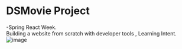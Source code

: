# DSMovie Project
-Spring React Week.   
Building a website from scratch with developer tools ,
Learning Intent.
![image](https://user-images.githubusercontent.com/102536315/168378874-a3dd1bb9-1dcc-48a9-8926-e0171d114ade.png)
